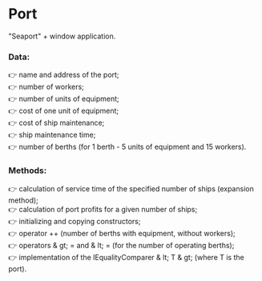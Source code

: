 # Port
"Seaport" + window application.  
### Data:  
  :point_right: name and address of the port;  
  :point_right: number of workers;  
  :point_right: number of units of equipment;  
  :point_right: cost of one unit of equipment;  
  :point_right: cost of ship maintenance;  
  :point_right: ship maintenance time;  
  :point_right: number of berths (for 1 berth - 5 units of equipment and 15 workers).  
### Methods:  
  :point_right: calculation of service time of the specified number of ships (expansion method);  
  :point_right: calculation of port profits for a given number of ships;  
  :point_right: initializing and copying constructors;  
  :point_right: operator ++ (number of berths with equipment, without workers);  
  :point_right: operators & gt; = and & lt; = (for the number of operating berths);  
  :point_right: implementation of the IEqualityComparer & lt; T & gt; (where T is the port). 
